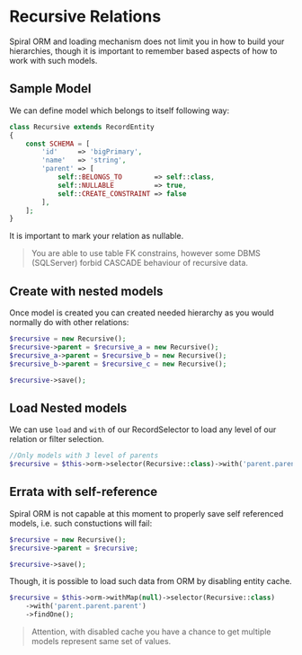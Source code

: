 # Recursive Relations
Spiral ORM and loading mechanism does not limit you in how to build your hierarchies, though it is important to remember based aspects of how to work with such models.

## Sample Model
We can define model which belongs to itself following way:

```php
class Recursive extends RecordEntity
{
    const SCHEMA = [
        'id'     => 'bigPrimary',
        'name'   => 'string',
        'parent' => [
            self::BELONGS_TO        => self::class,
            self::NULLABLE          => true,
            self::CREATE_CONSTRAINT => false
        ],
    ];
}
```

It is important to mark your relation as nullable.

> You are able to use table FK constrains, however some DBMS (SQLServer) forbid CASCADE behaviour of recursive data.

## Create with nested models
Once model is created you can created needed hierarchy as you would normally do with other relations:

```php
$recursive = new Recursive();
$recursive->parent = $recursive_a = new Recursive();
$recursive_a->parent = $recursive_b = new Recursive();
$recursive_b->parent = $recursive_c = new Recursive();

$recursive->save();
```

## Load Nested models
We can use `load` and `with` of our RecordSelector to load any level of our relation or filter selection. 

```php
//Only models with 3 level of parents
$recursive = $this->orm->selector(Recursive::class)->with('parent.parent.parent')->findOne();
```

## Errata with self-reference
Spiral ORM is not capable at this moment to properly save self referenced models, i.e. such constuctions will fail:

```php
$recursive = new Recursive();
$recursive->parent = $recursive;

$recursive->save();
```

Though, it is possible to load such data from ORM by disabling entity cache.

```php
$recursive = $this->orm->withMap(null)->selector(Recursive::class)
    ->with('parent.parent.parent')
    ->findOne();
```

> Attention, with disabled cache you have a chance to get multiple models represent same set of values.